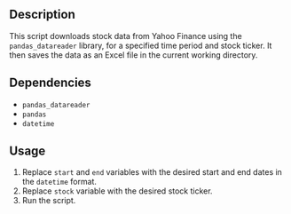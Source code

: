 ## Description

This script downloads stock data from Yahoo Finance using the `pandas_datareader` library, for a specified time period and stock ticker. It then saves the data as an Excel file in the current working directory.

## Dependencies

- `pandas_datareader`
- `pandas`
- `datetime`

## Usage

1. Replace `start` and `end` variables with the desired start and end dates in the `datetime` format.
2. Replace `stock` variable with the desired stock ticker.
3. Run the script.



